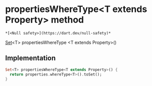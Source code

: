 


# propertiesWhereType&lt;T extends Property> method




    *[<Null safety>](https://dart.dev/null-safety)*




[Set](https://api.flutter.dev/flutter/dart-core/Set-class.html)&lt;T> propertiesWhereType
&lt;T extends Property>()








## Implementation

```dart
Set<T> propertiesWhereType<T extends Property>() {
  return properties.whereType<T>().toSet();
}
```







